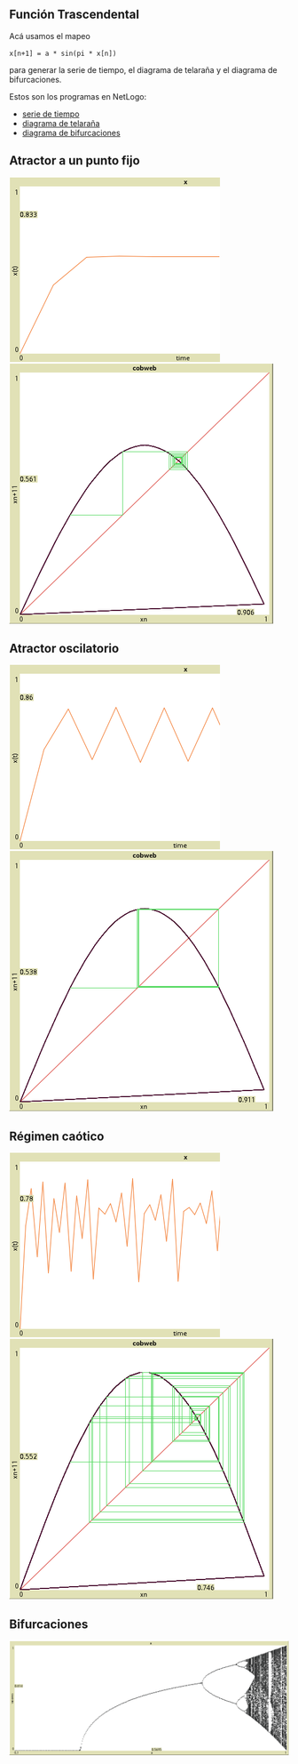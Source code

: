 ## Función Trascendental

Acá usamos el mapeo

    x[n+1] = a * sin(pi * x[n])

para generar la serie de tiempo, el diagrama de telaraña y el diagrama de bifurcaciones.

Estos son los programas en NetLogo:

 - [serie de tiempo](trascendental.nlogo)
 - [diagrama de telaraña](trascendental_cobweb.nlogo)
 - [diagrama de bifurcaciones](trascendental_bif.nlogo)

## Atractor a un punto fijo
<img src="punto_fijo_dyn.png">
<img src="punto_fijo_web.png">

## Atractor oscilatorio
<img src="oscila_dyn.png">
<img src="oscila_web.png">

## Régimen caótico
<img src="caos_dyn.png">
<img src="caos_web.png">

## Bifurcaciones

<img src="bifurcaciones.png">
